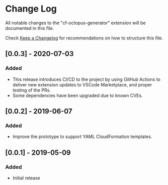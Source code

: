 # Change Log

All notable changes to the "cf-octopus-generator" extension will be documented in this file.

Check [Keep a Changelog](http://keepachangelog.com/) for recommendations on how to structure this file.

## [0.0.3] - 2020-07-03
### Added
- This release introduces CI/CD to the project by using GitHub Actions to deliver new extension updates to VSCode Marketplace, and proper testing of the PRs.
- Some dependencies have been upgraded due to known CVEs.

## [0.0.2] - 2019-06-07
### Added
- Improve the prototype to support YAML CloudFormation templates.

## [0.0.1] - 2019-05-09
### Added
- Initial release
